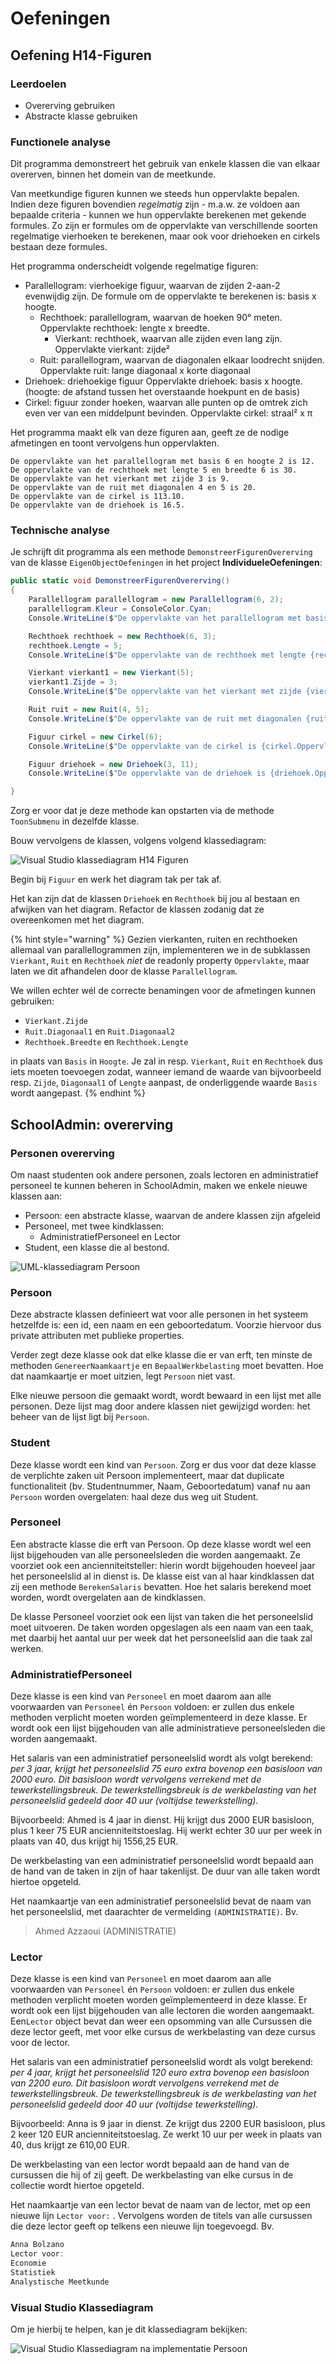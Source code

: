 # Oefeningen

## Oefening H14-Figuren

### Leerdoelen

* Overerving gebruiken
* Abstracte klasse gebruiken

### Functionele analyse

Dit programma demonstreert het gebruik van enkele klassen die van elkaar overerven, binnen het domein van de meetkunde.

Van meetkundige figuren kunnen we steeds hun oppervlakte bepalen. Indien deze figuren bovendien _regelmatig_ zijn - m.a.w. ze voldoen aan bepaalde criteria - kunnen we hun oppervlakte berekenen met gekende formules. Zo zijn er formules om de oppervlakte van verschillende soorten regelmatige vierhoeken te berekenen, maar ook voor driehoeken en cirkels bestaan deze formules. 

Het programma onderscheidt volgende regelmatige figuren:

* Parallellogram: vierhoekige figuur, waarvan de zijden 2-aan-2 evenwijdig zijn.  De formule om de oppervlakte te berekenen is: basis x hoogte.
  * Rechthoek: parallellogram, waarvan de hoeken 90° meten. Oppervlakte rechthoek: lengte x breedte.
    * Vierkant: rechthoek, waarvan alle zijden even lang zijn. Oppervlakte vierkant: zijde²
  * Ruit: parallellogram, waarvan de diagonalen elkaar loodrecht snijden. Oppervlakte ruit: lange diagonaal x korte diagonaal
* Driehoek: driehoekige figuur Oppervlakte driehoek: basis x hoogte. \(hoogte: de afstand tussen het overstaande hoekpunt en de basis\)
* Cirkel: figuur zonder hoeken, waarvan alle punten op de omtrek zich even ver van een middelpunt bevinden. Oppervlakte cirkel: straal² x π

Het programma maakt elk van deze figuren aan, geeft ze de nodige afmetingen en toont vervolgens hun oppervlakten.

```text
De oppervlakte van het parallellogram met basis 6 en hoogte 2 is 12.
De oppervlakte van de rechthoek met lengte 5 en breedte 6 is 30.
De oppervlakte van het vierkant met zijde 3 is 9.
De oppervlakte van de ruit met diagonalen 4 en 5 is 20.
De oppervlakte van de cirkel is 113.10.
De oppervlakte van de driehoek is 16.5.
```

### Technische analyse

Je schrijft dit programma als een methode `DemonstreerFigurenOvererving` van de klasse `EigenObjectOefeningen` in het project **IndividueleOefeningen**:

```csharp
public static void DemonstreerFigurenOvererving()
{
    Parallellogram parallellogram = new Parallellogram(6, 2);
    parallellogram.Kleur = ConsoleColor.Cyan;
    Console.WriteLine($"De oppervlakte van het parallellogram met basis {parallellogram.Basis} en hoogte {parallellogram.Hoogte} is {parallellogram.Oppervlakte}.");

    Rechthoek rechthoek = new Rechthoek(6, 3);
    rechthoek.Lengte = 5;
    Console.WriteLine($"De oppervlakte van de rechthoek met lengte {rechthoek.Basis} en breedte {rechthoek.Hoogte} is {rechthoek.Oppervlakte}.");

    Vierkant vierkant1 = new Vierkant(5);
    vierkant1.Zijde = 3;
    Console.WriteLine($"De oppervlakte van het vierkant met zijde {vierkant1.Breedte} is {vierkant1.Oppervlakte}.");

    Ruit ruit = new Ruit(4, 5);
    Console.WriteLine($"De oppervlakte van de ruit met diagonalen {ruit.Diagonaal1} en {ruit.Diagonaal2} is {ruit.Oppervlakte}.");

    Figuur cirkel = new Cirkel(6);
    Console.WriteLine($"De oppervlakte van de cirkel is {cirkel.Oppervlakte:F2}.");

    Figuur driehoek = new Driehoek(3, 11);
    Console.WriteLine($"De oppervlakte van de driehoek is {driehoek.Oppervlakte}.");

}
```

Zorg er voor dat je deze methode kan opstarten via de methode `ToonSubmenu` in dezelfde klasse.

Bouw vervolgens de klassen, volgens volgend klassediagram:

![Visual Studio klassediagram H14 Figuren](../../.gitbook/assets/figuren.png)

Begin bij `Figuur` en werk het diagram tak per tak af.

Het kan zijn dat de klassen `Driehoek` en `Rechthoek` bij jou al bestaan en afwijken van het diagram. Refactor de klassen zodanig dat ze overeenkomen met het diagram.

{% hint style="warning" %}
Gezien vierkanten, ruiten en rechthoeken allemaal van parallellogrammen zijn, implementeren we in de subklassen `Vierkant`, `Ruit` en `Rechthoek` _niet_ de readonly property `Oppervlakte`, maar laten we dit afhandelen door de klasse `Parallellogram`.

We willen echter wél de correcte benamingen voor de afmetingen kunnen gebruiken:

* `Vierkant.Zijde`
* `Ruit.Diagonaal1` en `Ruit.Diagonaal2`
* `Rechthoek.Breedte` en `Rechthoek.Lengte`

in plaats van `Basis` in `Hoogte`. Je zal in resp. `Vierkant`, `Ruit` en `Rechthoek` dus iets moeten toevoegen zodat, wanneer iemand de waarde van bijvoorbeeld resp. `Zijde`, `Diagonaal1` of `Lengte` aanpast, de onderliggende waarde `Basis` wordt aangepast.
{% endhint %}

## SchoolAdmin: overerving

### Personen overerving

Om naast studenten ook andere personen, zoals lectoren en administratief personeel te kunnen beheren in SchoolAdmin, maken we enkele nieuwe klassen aan:

* Persoon: een abstracte klasse, waarvan de andere klassen zijn afgeleid
* Personeel, met twee kindklassen: 
  * AdministratiefPersoneel en Lector
* Student, een klasse die al bestond.

![UML-klassediagram Persoon](../../.gitbook/assets/image%20%2848%29.png)

### Persoon

Deze abstracte klassen definieert wat voor alle personen in het systeem hetzelfde is: een id, een naam en een geboortedatum. Voorzie hiervoor dus private attributen met publieke properties.

Verder zegt deze klasse ook dat elke klasse die er van erft, ten minste de methoden `GenereerNaamkaartje` en `BepaalWerkbelasting` moet bevatten. Hoe dat naamkaartje er moet uitzien, legt `Persoon` niet vast.

Elke nieuwe persoon die gemaakt wordt, wordt bewaard in een lijst met alle personen. Deze lijst mag door andere klassen niet gewijzigd worden: het beheer van de lijst ligt bij `Persoon`.

### Student

Deze klasse wordt een kind van `Persoon`. Zorg er dus voor dat deze klasse de verplichte zaken uit Persoon implementeert, maar dat duplicate functionaliteit \(bv. Studentnummer, Naam, Geboortedatum\) vanaf nu aan `Persoon` worden overgelaten: haal deze dus weg uit Student.

### Personeel

Een abstracte klasse die erft van Persoon. Op deze klasse wordt wel een lijst bijgehouden van alle personeelsleden die worden aangemaakt. Ze voorziet ook een ancienniteitsteller: hierin wordt bijgehouden hoeveel jaar het personeelslid al in dienst is. De klasse eist van al haar kindklassen dat zij een methode `BerekenSalaris` bevatten. Hoe het salaris berekend moet worden, wordt overgelaten aan de kindklassen.

De klasse Personeel voorziet ook een lijst van taken die het personeelslid moet uitvoeren. De taken worden opgeslagen als een naam van een taak, met daarbij het aantal uur per week dat het personeelslid aan die taak zal werken.

### AdministratiefPersoneel

Deze klasse is een kind van `Personeel` en moet daarom aan alle voorwaarden van `Personeel` én `Persoon` voldoen: er zullen dus enkele methoden verplicht moeten worden geïmplementeerd in deze klasse. Er wordt ook een lijst bijgehouden van alle administratieve personeelsleden die worden aangemaakt.

Het salaris van een administratief personeelslid wordt als volgt berekend: _per 3 jaar, krijgt het personeelslid 75 euro extra bovenop een basisloon van 2000  euro. Dit basisloon wordt vervolgens verrekend met de tewerkstellingsbreuk. De tewerkstellingsbreuk is de werkbelasting van het personeelslid gedeeld door 40 uur \(voltijdse tewerkstelling\)._

Bijvoorbeeld: Ahmed is 4 jaar in dienst. Hij krijgt dus 2000 EUR basisloon, plus 1 keer 75 EUR ancienniteitstoeslag. Hij werkt echter 30 uur per week in plaats van 40, dus krijgt hij 1556,25 EUR.

De werkbelasting van een administratief personeelslid wordt bepaald aan de hand van de taken in zijn of haar takenlijst. De duur van alle taken wordt hiertoe opgeteld.

Het naamkaartje van een administratief personeelslid bevat de naam van het personeelslid, met daarachter de vermelding `(ADMINISTRATIE)`. Bv. 

> Ahmed Azzaoui \(ADMINISTRATIE\)

### Lector

Deze klasse is een kind van `Personeel` en moet daarom aan alle voorwaarden van `Personeel` én `Persoon` voldoen: er zullen dus enkele methoden verplicht moeten worden geïmplementeerd in deze klasse. Er wordt ook een lijst bijgehouden van alle lectoren die worden aangemaakt. Een`Lector` object bevat dan weer een opsomming van alle Cursussen die deze lector geeft, met voor elke cursus de werkbelasting van deze cursus voor de lector.

Het salaris van een administratief personeelslid wordt als volgt berekend: _per 4 jaar, krijgt het personeelslid 120 euro extra bovenop een basisloon van 2200 euro. Dit basisloon wordt vervolgens verrekend met de tewerkstellingsbreuk. De tewerkstellingsbreuk is de werkbelasting van het personeelslid gedeeld door 40 uur \(voltijdse tewerkstelling\)._

Bijvoorbeeld: Anna is 9 jaar in dienst. Ze krijgt dus 2200 EUR basisloon, plus 2 keer 120 EUR ancienniteitstoeslag. Ze werkt 10 uur per week in plaats van 40, dus krijgt ze 610,00 EUR.

De werkbelasting van een lector wordt bepaald aan de hand van de cursussen die hij of zij geeft. De werkbelasting van elke cursus in de collectie wordt hiertoe opgeteld.

Het naamkaartje van een lector bevat de naam van de lector, met op een nieuwe lijn `Lector voor:` . Vervolgens worden de titels van alle cursussen die deze lector geeft op telkens een nieuwe lijn toegevoegd. Bv. 

```csharp
Anna Bolzano
Lector voor:
Economie
Statistiek
Analystische Meetkunde
```

### Visual Studio Klassediagram

Om je hierbij te helpen, kan je dit klassediagram bekijken:

![Visual Studio Klassediagram na implementatie Persoon](../../.gitbook/assets/week-6.png)

